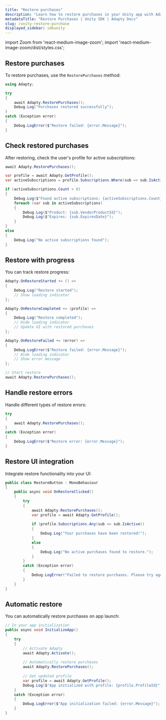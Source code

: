 ```yaml
---
title: "Restore purchases"
description: "Learn how to restore purchases in your Unity app with Adapty SDK."
metadataTitle: "Restore Purchases | Unity SDK | Adapty Docs"
slug: /unity-restore-purchase
displayed_sidebar: sdkunity
---
```


import Zoom from 'react-medium-image-zoom';
import 'react-medium-image-zoom/dist/styles.css';

## Restore purchases

To restore purchases, use the `RestorePurchases` method:

```csharp
using Adapty;

try
{
    await Adapty.RestorePurchases();
    Debug.Log("Purchases restored successfully");
}
catch (Exception error)
{
    Debug.LogError($"Restore failed: {error.Message}");
}
```

## Check restored purchases

After restoring, check the user's profile for active subscriptions:

```csharp
await Adapty.RestorePurchases();

var profile = await Adapty.GetProfile();
var activeSubscriptions = profile.Subscriptions.Where(sub => sub.IsActive).ToList();

if (activeSubscriptions.Count > 0)
{
    Debug.Log($"Found active subscriptions: {activeSubscriptions.Count}");
    foreach (var sub in activeSubscriptions)
    {
        Debug.Log($"Product: {sub.VendorProductId}");
        Debug.Log($"Expires: {sub.ExpiresDate}");
    }
}
else
{
    Debug.Log("No active subscriptions found");
}
```

## Restore with progress

You can track restore progress:

```csharp
Adapty.OnRestoreStarted += () =>
{
    Debug.Log("Restore started");
    // Show loading indicator
};

Adapty.OnRestoreCompleted += (profile) =>
{
    Debug.Log("Restore completed");
    // Hide loading indicator
    // Update UI with restored purchases
};

Adapty.OnRestoreFailed += (error) =>
{
    Debug.LogError($"Restore failed: {error.Message}");
    // Hide loading indicator
    // Show error message
};

// Start restore
await Adapty.RestorePurchases();
```

## Handle restore errors

Handle different types of restore errors:

```csharp
try
{
    await Adapty.RestorePurchases();
}
catch (Exception error)
{
    Debug.LogError($"Restore error: {error.Message}");
}
```

## Restore UI integration

Integrate restore functionality into your UI:

```csharp
public class RestoreButton : MonoBehaviour
{
    public async void OnRestoreClicked()
    {
        try
        {
            await Adapty.RestorePurchases();
            var profile = await Adapty.GetProfile();
            
            if (profile.Subscriptions.Any(sub => sub.IsActive))
            {
                Debug.Log("Your purchases have been restored!");
            }
            else
            {
                Debug.Log("No active purchases found to restore.");
            }
        }
        catch (Exception error)
        {
            Debug.LogError("Failed to restore purchases. Please try again.");
        }
    }
}
```

## Automatic restore

You can automatically restore purchases on app launch:

```csharp
// In your app initialization
public async void InitializeApp()
{
    try
    {
        // Activate Adapty
        await Adapty.Activate();
        
        // Automatically restore purchases
        await Adapty.RestorePurchases();
        
        // Get updated profile
        var profile = await Adapty.GetProfile();
        Debug.Log($"App initialized with profile: {profile.ProfileId}");
    }
    catch (Exception error)
    {
        Debug.LogError($"App initialization failed: {error.Message}");
    }
}
``` 
